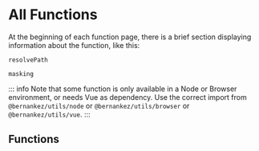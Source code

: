 # All Functions

At the beginning of each function page, there is a brief section displaying information about the function, like this:

`resolvePath`
> <FunctionInfo fn="resolvePath" />

`masking`
> <FunctionInfo fn="masking" />

::: info
Note that some function is only available in a Node or Browser environment, or needs Vue as dependency. Use the correct import from `@bernankez/utils/node` or `@bernankez/utils/browser` or `@bernankez/utils/vue`.
:::

## Functions

<FunctionList />